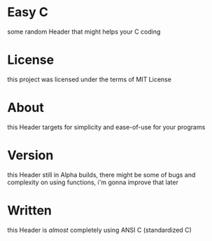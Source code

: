 # Easy C
some random Header that might helps your C coding

# License
this project was licensed under the terms of MIT License

# About
this Header targets for simplicity and ease-of-use for your programs

# Version
this Header still in Alpha builds, there might be some of bugs and complexity on using functions, i'm gonna improve that later

# Written
this Header is *almost* completely using ANSI C (standardized C)
